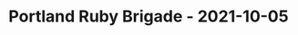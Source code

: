 ---
layout: post
title: Portland Ruby Brigade - 2021-10-05
datetime: '2021-10-05T21:00:00-04:00'
name: Portland Ruby Brigade
external_url: https://www.meetup.com/Portland-Ruby-Brigade/events/280033697/
online_event: true
year_month: 2021-10
---